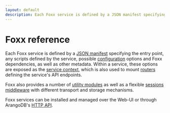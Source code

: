 ```yaml
---
layout: default
description: Each Foxx service is defined by a JSON manifest specifying the entry point, any scripts defined by the service, possible configuration options and Foxx dependencies, as well as other metadata
---
```

Foxx reference
==============

Each Foxx service is defined by a [JSON manifest](foxx-reference-manifest.html)
specifying the entry point, any scripts defined by the service,
possible [configuration](foxx-reference-configuration.html) options and Foxx dependencies,
as well as other metadata. Within a service, these options are exposed as the
[service context](foxx-reference-context.html), which is also used to mount
[routers](foxx-reference-routers.html) defining the service's API endpoints.

Foxx also provides a number of [utility modules](foxx-reference-modules.html)
as well as a flexible [sessions middleware](foxx-reference-sessions.html)
with different transport and storage mechanisms.

Foxx services can be installed and managed over the Web-UI or through
ArangoDB's [HTTP API](http/foxx-management.html).
